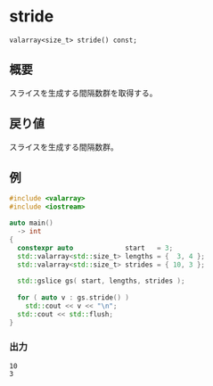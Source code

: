 # stride

`valarray<size_t> stride() const;`

## 概要

スライスを生成する間隔数群を取得する。

## 戻り値

スライスを生成する間隔数群。

## 例

```cpp
#include <valarray>
#include <iostream>

auto main()
  -> int
{
  constexpr auto             start   = 3;
  std::valarray<std::size_t> lengths = {  3, 4 };
  std::valarray<std::size_t> strides = { 10, 3 };
  
  std::gslice gs( start, lengths, strides );
  
  for ( auto v : gs.stride() )
    std::cout << v << "\n";
  std::cout << std::flush;
}
```

### 出力

```
10
3
```
